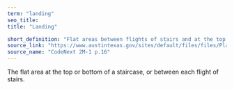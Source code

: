 ```yaml
---
term: "landing"
seo_title: 
title: "Landing"

short_definition: "Flat areas between flights of stairs and at the top or bottom of a staircase."
source_link: "https://www.austintexas.gov/sites/default/files/files/Planning/CodeNEXT/ALDC_PRD_23_LandDevelopmentCode_Combined_2017_0130_web.pdf"
source_name: "CodeNext 2M-1 p.16"
---
```

The flat area at the top or bottom of a staircase, or between each flight of stairs.
